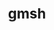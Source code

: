 ---
title: "gmsh"
layout: cache
categories: [package, v0.19]
meta: {"versions": ["4.8.4"], "compilers": ["gcc@=11.1.0"], "oss": ["ubuntu20.04"], "platforms": ["linux"], "targets": ["x86_64"], "stacks": ["e4s"], "num_specs": 1, "num_specs_by_stack": {"e4s": 1}}
spec_details: [{"hash": "tbsnvfwbrqdf775nmrg2k2iw4bwp52mi", "compiler": "gcc@=11.1.0", "versions": ["4.8.4"], "os": "ubuntu20.04", "platform": "linux", "target": "x86_64", "variants": ["+alglib", "build_system=cmake", "build_type=RelWithDebInfo", "~cairo", "+cgns", "+compression", "~eigen", "~external", "+fltk", "+gmp", "~hdf5", "~ipo", "+med", "+metis", "+mmg", "+mpi", "+netgen", "+oce", "~opencascade", "~openmp", "~petsc", "~privateapi", "+shared", "~slepc", "+tetgen", "+voropp"], "stacks": ["e4s"], "size": "-", "tarball": "https://binaries.spack.io/releases/v0.19/build_cache/linux-ubuntu20.04-x86_64/gcc-11.1.0/gmsh-4.8.4/linux-ubuntu20.04-x86_64-gcc-11.1.0-gmsh-4.8.4-tbsnvfwbrqdf775nmrg2k2iw4bwp52mi.spack"}]
---